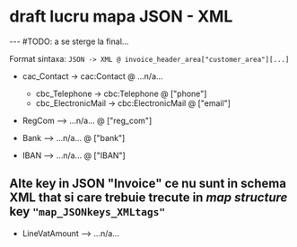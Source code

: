 # draft lucru mapa JSON - XML

--- #TODO: a se sterge la final...

Format sintaxa: `JSON -> XML @ invoice_header_area["customer_area"][...]`


* cac_Contact  ->  cac:Contact  @  ...n/a...
    * cbc_Telephone  ->  cbc:Telephone  @  ["phone"]
    * cbc_ElectronicMail  ->  cbc:ElectronicMail  @  ["email"]

* RegCom  -->  ...n/a...  @  ["reg_com"] 

* Bank  -->  ...n/a...  @  ["bank"] 

* IBAN  -->  ...n/a...  @  ["IBAN"] 


## Alte key in JSON "Invoice" ce nu sunt in schema XML that si care trebuie trecute in *map structure* key `"map_JSONkeys_XMLtags"`

* LineVatAmount  -->  ...n/a...



